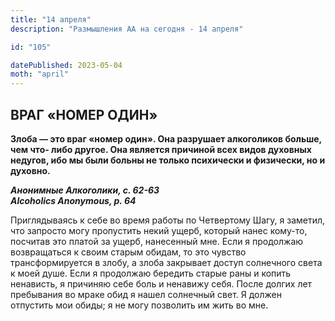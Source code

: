 ```yaml
---
title: "14 апреля"
description: "Размышления АА на сегодня - 14 апреля"

id: "105"

datePublished: 2023-05-04
moth: "april"
---
```


## ВРАГ «НОМЕР ОДИН»

**Злоба — это враг «номер один». Она разрушает алкоголиков больше, чем что-
либо другое. Она является причиной всех видов духовных недугов, ибо мы были
больны не только психически и физически, но и духовно.**

**_Анонимные Алкоголики, с. 62-63  
Alcoholics Anonymous, p. 64_**

Приглядываясь к себе во время работы по Четвертому Шагу, я заметил, что
запросто могу пропустить некий ущерб, который нанес кому-то, посчитав это
платой за ущерб, нанесенный мне. Если я продолжаю возвращаться к своим старым
обидам, то это чувство трансформируется в злобу, а злоба закрывает доступ
солнечного света к моей душе. Если я продолжаю бередить старые раны и копить
ненависть, я причиняю себе боль и ненавижу себя. После долгих лет пребывания
во мраке обид я нашел солнечный свет. Я должен отпустить мои обиды; я не могу
позволить им жить во мне.
